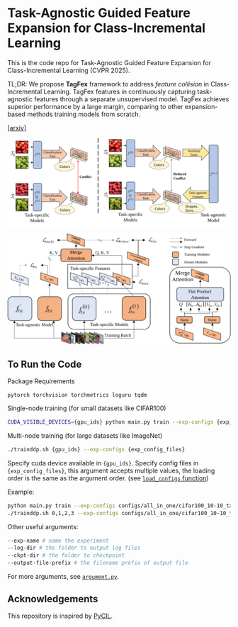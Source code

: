# Task-Agnostic Guided Feature Expansion for Class-Incremental Learning

This is the code repo for Task-Agnostic Guided Feature Expansion for Class-Incremental Learning (CVPR 2025).

TL;DR: We propose **TagFex** framework to address _feature collision_ in Class-Incremental Learning. TagFex features in continuously capturing task-agnostic features through a separate unsupervised model. TagFex achieves superior performance by a large margin, comparing to other expansion-based methods training models from scratch.

[[arxiv]](https://arxiv.org/abs/2503.00823)

![motivation](assets/motivation.svg)

![overview](assets/overview.svg)

## To Run the Code

Package Requirements

```
pytorch torchvision torchmetrics loguru tqdm
```

Single-node training (for small datasets like CIFAR100)

``` bash
CUDA_VISIBLE_DEVICES={gpu_ids} python main.py train --exp-configs {exp_config_files}
```

Multi-node training (for large datasets like ImageNet)

``` bash
./trainddp.sh {gpu_ids} --exp-configs {exp_config_files}
```

Specify cuda device available in `{gpu_ids}`.
Specify config files in `{exp_config_files}`, this argument accepts multiple values, the loading order is the same as the argument order. (see [`load_configs` function](utils/configuration.py#L11))

Example:

``` bash
python main.py train --exp-configs configs/all_in_one/cifar100_10-10_tagfex_resnet18.yaml --log-dir ./logs/exp_cifar100_10-10
./trainddp.sh 0,1,2,3 --exp-configs configs/all_in_one/cifar100_10-10_tagfex_resnet18.yaml --log-dir ./logs/exp_cifar100_10-10
```

Other useful arguments:

``` bash
--exp-name # name the experiment
--log-dir # the folder to output log files
--ckpt-dir # the folder to checkpoint
--output-file-prefix # the filename prefix of output file
```

For more arguments, see [`argument.py`](utils/argument.py).

## Acknowledgements

This repository is inspired by [PyCIL](https://github.com/G-U-N/PyCIL).
